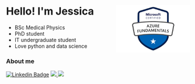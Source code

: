 <!--
**jclizar/jclizar** is a ✨ _special_ ✨ repository because its `README.md` (this file) appears on your GitHub profile.

Here are some ideas to get you started:

- 🔭 I’m currently working on ...
- 🌱 I’m currently learning ...
- 👯 I’m looking to collaborate on ...
- 🤔 I’m looking for help with ...
- 💬 Ask me about ...
- 📫 How to reach me: ...
- 😄 Pronouns: ...
- ⚡ Fun fact: ...
-->
<div width="100%">
        <img src="./img/microsoft-certified-azure-fundamentals2.png" width="40%"/ align="right">
<h1> Hello! I'm Jessica </h1>
</div>

- BSc Medical Physics
- PhD  student
- IT undergraduate student
- Love python and data science

### About me

[![Linkedin Badge](https://img.shields.io/badge/-LinkedIn-blue?style=flat-square&logo=Linkedin&logoColor=white&link=https://www.linkedin.com/in/jclizar/)](https://www.linkedin.com/in/jclizar/)
 <a href="http://lattes.cnpq.br/7666845951657212">
  <img src="https://img.shields.io/badge/-Lattes-orange?style=flat-square">
</a>
<a href="https://www.credly.com/badges/68cc247f-53a8-4433-a32b-acf0fccad32c/linked_in">
  <img src="https://img.shields.io/badge/Microsoft-Badge-orange?style=flat-square">
</a> 

